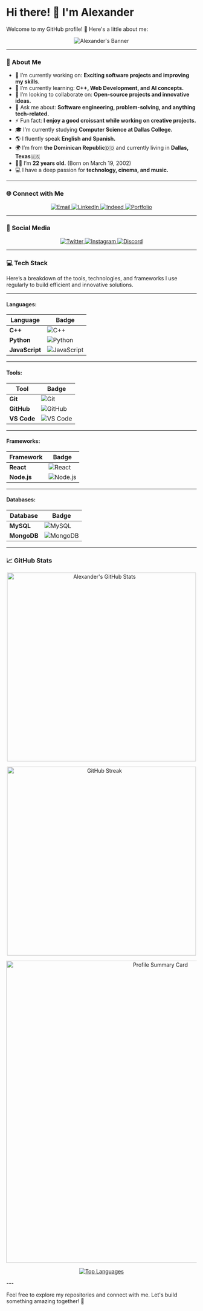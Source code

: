 # Hi there! 👋 I'm Alexander

Welcome to my GitHub profile! 🚀 Here's a little about me:

<p align="center">
  <img src="https://via.placeholder.com/800x200.png?text=Alexander" alt="Alexander's Banner" />
</p>

---

### 🌟 About Me
- 🔭 I’m currently working on: **Exciting software projects and improving my skills.**
- 🌱 I’m currently learning: **C++, Web Development, and AI concepts.**
- 👯 I’m looking to collaborate on: **Open-source projects and innovative ideas.**
- 💬 Ask me about: **Software engineering, problem-solving, and anything tech-related.**
- ⚡ Fun fact: **I enjoy a good croissant while working on creative projects.**
- 🎓 I’m currently studying **Computer Science at Dallas College.**
- 🌎 I fluently speak **English and Spanish.**
- 🌍 I’m from **the Dominican Republic**🇩🇴 and currently living in **Dallas, Texas**🇺🇸
- 🧑‍🎓 I’m **22 years old.** (Born on March 19, 2002)
- 💻 I have a deep passion for **technology, cinema, and music.**

---

### 🌐 Connect with Me

<p align="center">
  <a href="mailto:deivialexander6@gmail.com" target="_blank">
    <img src="https://img.shields.io/badge/Email-D14836?style=for-the-badge&logo=gmail&logoColor=white" alt="Email">
  </a>
  <a href="https://www.linkedin.com/in/deivi-serrata-7789b2236" target="_blank">
    <img src="https://img.shields.io/badge/LinkedIn-0A66C2?style=for-the-badge&logo=linkedin&logoColor=white" alt="LinkedIn">
  </a>
  <a href="https://profile.indeed.com/?hl=en_US&co=US&from=gnav-homepage" target="_blank">
    <img src="https://img.shields.io/badge/Indeed-003A9B?style=for-the-badge&logo=indeed&logoColor=white" alt="Indeed">
  </a>
  <a href="https://yourwebsite.com" target="_blank">
    <img src="https://img.shields.io/badge/Portfolio-FF5722?style=for-the-badge&logo=firefox-browser&logoColor=white" alt="Portfolio">
  </a>
</p>

---

### 📱 Social Media

<p align="center">
  <a href="https://twitter.com/(https://x.com/serratxz_)" target="_blank">
    <img src="https://img.shields.io/badge/Twitter-1DA1F2?style=for-the-badge&logo=twitter&logoColor=white" alt="Twitter">
  </a>
  <a href="https://www.instagram.com/(https://www.instagram.com/serratxz._/)" target="_blank">
    <img src="https://img.shields.io/badge/Instagram-E4405F?style=for-the-badge&logo=instagram&logoColor=white" alt="Instagram">
  </a>
  <a href="https://discord.com/users/307610186321887232" target="_blank">
    <img src="https://img.shields.io/badge/Discord-5865F2?style=for-the-badge&logo=discord&logoColor=white" alt="Discord">
  </a>
</p>

---

### 💻 Tech Stack
Here’s a breakdown of the tools, technologies, and frameworks I use regularly to build efficient and innovative solutions.

---

#### **Languages:**
| **Language**    | **Badge** |
|------------------|-----------|
| **C++**         | ![C++](https://img.shields.io/badge/C++-00599C?style=for-the-badge&logo=c%2B%2B&logoColor=white) |
| **Python**      | ![Python](https://img.shields.io/badge/Python-3776AB?style=for-the-badge&logo=python&logoColor=white) |
| **JavaScript**  | ![JavaScript](https://img.shields.io/badge/JavaScript-F7DF1E?style=for-the-badge&logo=javascript&logoColor=black) |

---

#### **Tools:**
| **Tool**        | **Badge** |
|------------------|-----------|
| **Git**         | ![Git](https://img.shields.io/badge/Git-F05032?style=for-the-badge&logo=git&logoColor=white) |
| **GitHub**      | ![GitHub](https://img.shields.io/badge/GitHub-181717?style=for-the-badge&logo=github&logoColor=white) |
| **VS Code**     | ![VS Code](https://img.shields.io/badge/VS%20Code-0078D4?style=for-the-badge&logo=visual-studio-code&logoColor=white) |

---

#### **Frameworks:**
| **Framework**   | **Badge** |
|------------------|-----------|
| **React**       | ![React](https://img.shields.io/badge/React-61DAFB?style=for-the-badge&logo=react&logoColor=black) |
| **Node.js**     | ![Node.js](https://img.shields.io/badge/Node.js-339933?style=for-the-badge&logo=node.js&logoColor=white) |

---

#### **Databases:**
| **Database**    | **Badge** |
|------------------|-----------|
| **MySQL**       | ![MySQL](https://img.shields.io/badge/MySQL-4479A1?style=for-the-badge&logo=mysql&logoColor=white) |
| **MongoDB**     | ![MongoDB](https://img.shields.io/badge/MongoDB-47A248?style=for-the-badge&logo=mongodb&logoColor=white) |

---

### 📈 GitHub Stats

<p align="center">
  <a href="https://github-readme-stats.vercel.app/api?username=Alexandercs19&show_icons=true&theme=radical">
    <img src="https://github-readme-stats.vercel.app/api?username=Alexandercs19&show_icons=true&theme=radical" alt="Alexander's GitHub Stats" width="500" />
  </a>
</p>

<p align="center">
  <a href="https://github-readme-streak-stats.herokuapp.com/?user=Alexandercs19&theme=radical">
    <img src="https://github-readme-streak-stats.herokuapp.com/?user=Alexandercs19&theme=radical" alt="GitHub Streak" width="500" />
  </a>
</p>

<p align="center">
  <a href="https://github-profile-summary-cards.vercel.app/api/cards/profile-details?username=Alexandercs19&theme=radical">
    <img src="https://github-profile-summary-cards.vercel.app/api/cards/profile-details?username=Alexandercs19&theme=radical" alt="Profile Summary Card" width="800" />
  </a>
</p>

<p align="center">
  <a href="https://github-readme-stats.vercel.app/api/top-langs/?username=Alexandercs19&layout=donut-vertical&theme=radical">
    <img src="https://github-readme-stats.vercel.app/api/top-langs/?username=Alexandercs19&layout=donut-vertical&theme=radical" alt="Top Languages" />
  </a>
</p>
---

Feel free to explore my repositories and connect with me. Let's build something amazing together! 🌟
